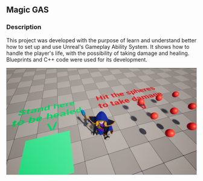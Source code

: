 ## Magic GAS

### Description
This project was developed with the purpose of learn and understand better how to set up and use Unreal's Gameplay Ability System.
It shows how to handle the player's life, with the possibility of taking damage and healing.
Blueprints and C++ code were used for its development.

![Screenshot](img/Screenshot.png)